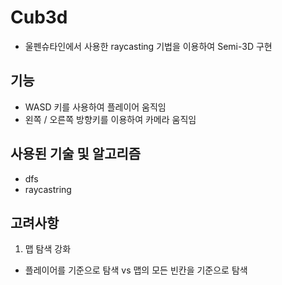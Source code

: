 # Cub3d
- 울펜슈타인에서 사용한 raycasting 기법을 이용하여 Semi-3D 구현

## 기능
- WASD 키를 사용하여 플레이어 움직임
- 왼쪽 / 오른쪽 방향키를 이용하여 카메라 움직임

## 사용된 기술 및 알고리즘
- dfs
- raycastring

## 고려사항
1. 맵 탐색 강화
- 플레이어를 기준으로 탐색 vs 맵의 모든 빈칸을 기준으로 탐색
